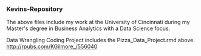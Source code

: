 ### Kevins-Repository

The above files include my work at the University of Cincinnati during my Master's degree in Business Analytics with a Data Science focus. 

Data Wrangling Coding Project includes the Pizza_Data_Project.rmd above. http://rpubs.com/KGilmore_/556040
